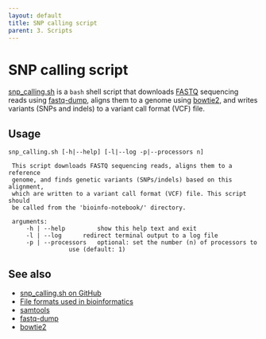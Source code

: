 ```yaml
---
layout: default
title: SNP calling script
parent: 3. Scripts
---
```


# SNP calling script

[snp_calling.sh](../scripts/snp_calling.sh) is a `bash` shell script that downloads [FASTQ](file_formats.md) sequencing reads using [fastq-dump](fastq-dump.md), aligns them to a genome using [bowtie2](bowtie2.md), and writes variants (SNPs and indels) to a variant call format (VCF) file.

## Usage

```
snp_calling.sh [-h|--help] [-l|--log -p|--processors n] 
 
 This script downloads FASTQ sequencing reads, aligns them to a reference 
 genome, and finds genetic variants (SNPs/indels) based on this alignment, 
 which are written to a variant call format (VCF) file. This script should 
 be called from the 'bioinfo-notebook/' directory. 
 
 arguments: 
 	 -h | --help		 show this help text and exit 
 	 -l | --log		 redirect terminal output to a log file 
 	 -p | --processors	 optional: set the number (n) of processors to 
 				 use (default: 1) 
```

## See also

- [snp_calling.sh on GitHub](https://github.com/rnnh/bioinfo-notebook/blob/master/scripts/snp_calling.sh)
- [File formats used in bioinformatics](file_formats.md)
- [samtools](samtools.md)
- [fastq-dump](fastq-dump.md)
- [bowtie2](bowtie2.md)

